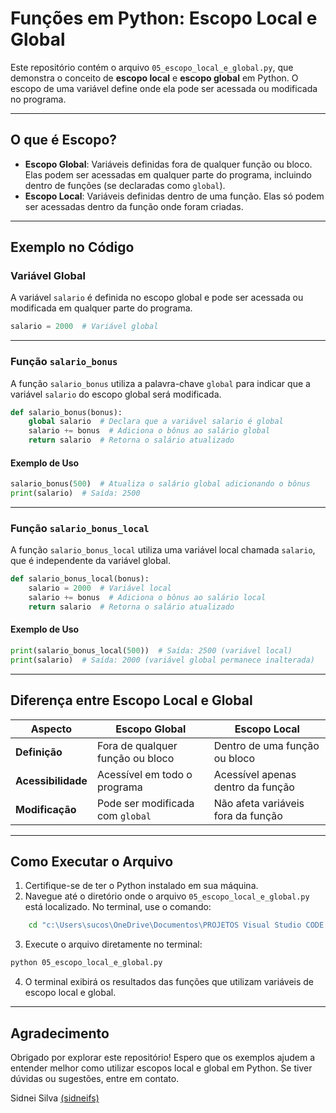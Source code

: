# Funções em Python: Escopo Local e Global

Este repositório contém o arquivo `05_escopo_local_e_global.py`, que demonstra o conceito de **escopo local** e **escopo global** em Python. O escopo de uma variável define onde ela pode ser acessada ou modificada no programa.

---

## O que é Escopo?

- **Escopo Global**: Variáveis definidas fora de qualquer função ou bloco. Elas podem ser acessadas em qualquer parte do programa, incluindo dentro de funções (se declaradas como `global`).
- **Escopo Local**: Variáveis definidas dentro de uma função. Elas só podem ser acessadas dentro da função onde foram criadas.

---

## Exemplo no Código

### Variável Global

A variável `salario` é definida no escopo global e pode ser acessada ou modificada em qualquer parte do programa.

```python
salario = 2000  # Variável global
```

---

### Função `salario_bonus`

A função `salario_bonus` utiliza a palavra-chave `global` para indicar que a variável `salario` do escopo global será modificada.

```python
def salario_bonus(bonus):
    global salario  # Declara que a variável salario é global
    salario += bonus  # Adiciona o bônus ao salário global
    return salario  # Retorna o salário atualizado
```

#### Exemplo de Uso

```python
salario_bonus(500)  # Atualiza o salário global adicionando o bônus
print(salario)  # Saída: 2500
```

---

### Função `salario_bonus_local`

A função `salario_bonus_local` utiliza uma variável local chamada `salario`, que é independente da variável global.

```python
def salario_bonus_local(bonus):
    salario = 2000  # Variável local
    salario += bonus  # Adiciona o bônus ao salário local
    return salario  # Retorna o salário atualizado
```

#### Exemplo de Uso

```python
print(salario_bonus_local(500))  # Saída: 2500 (variável local)
print(salario)  # Saída: 2000 (variável global permanece inalterada)
```

---

## Diferença entre Escopo Local e Global

| **Aspecto**         | **Escopo Global**                     | **Escopo Local**                     |
|----------------------|---------------------------------------|---------------------------------------|
| **Definição**        | Fora de qualquer função ou bloco      | Dentro de uma função ou bloco         |
| **Acessibilidade**   | Acessível em todo o programa          | Acessível apenas dentro da função     |
| **Modificação**      | Pode ser modificada com `global`      | Não afeta variáveis fora da função    |

---

## Como Executar o Arquivo

1. Certifique-se de ter o Python instalado em sua máquina.
2. Navegue até o diretório onde o arquivo `05_escopo_local_e_global.py` está localizado. No terminal, use o comando:

```bash
    cd "c:\Users\sucos\OneDrive\Documentos\PROJETOS Visual Studio CODE 2025\AULA 5 VS\Python\Python_11\Estrutura de Dados\funções python_ parte 02"
```

3. Execute o arquivo diretamente no terminal:

```bash
python 05_escopo_local_e_global.py
```

4. O terminal exibirá os resultados das funções que utilizam variáveis de escopo local e global.

---

## Agradecimento

Obrigado por explorar este repositório! Espero que os exemplos ajudem a entender melhor como utilizar escopos local e global em Python. Se tiver dúvidas ou sugestões, entre em contato.

Sidnei Silva [(sidneifs)](https://github.com/sidneifs)
